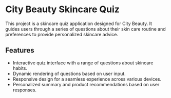 # City Beauty Skincare Quiz

This project is a skincare quiz application designed for City Beauty. It guides users through a series of questions about their skin care routine and preferences to provide personalized skincare advice.

## Features

- Interactive quiz interface with a range of questions about skincare habits.
- Dynamic rendering of questions based on user input.
- Responsive design for a seamless experience across various devices.
- Personalized summary and product recommendations based on user responses.
